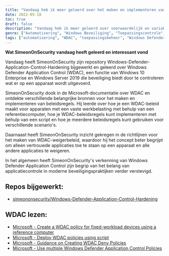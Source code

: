 ```yaml
---
title: "Vandaag heb ik meer geleerd over het maken en implementeren van WDAC-beleid"
date: 2022-05-18
toc: true
draft: false
description: "Vandaag heb ik meer geleerd over voorwaardelijk en variabel beheer van Ansible"
genre: ["Automatisering", "Windows Beveiliging", "Toepassingscontrole", "Windows Verdediger", "WDAC", "Powershell", "Bescherming tegen bedreigingen", "Windows Server 2019", "Bedrijfsbeveiliging", "Beleidsbeheer", "Beste praktijken voor beveiliging"]
tags: ["automatisering", "WDAC", "toepassingsbeheer", "Windows Defender Toepassingsbeheer", "Windows Verdediger", "Powershell", "Microsoft-documentatie", "WDAC-beleid maken", "beleidsinzet", "scriptgebaseerde inzet", "meerdere WDAC-beleidslijnen", "apparaten met vaste werklast", "vertrouwde toepassingen", "weigeringsbeleid", "beveiligingsprocedures", "beleidsbeheer", "bedrijfsbeveiliging", "bescherming tegen bedreigingen", "Windows server", "Windows beveiliging", "applicatie whitelisting"]
---
```


**Wat SimeonOnSecurity vandaag heeft geleerd en interessant vond**

Vandaag heeft SimeonOnSecurity zijn repository Windows-Defender-Application-Control-Hardening bijgewerkt en geleerd over Windows Defender Application Control (WDAC), een functie van Windows 10 Enterprise en Windows Server 2019 die beveiliging biedt door te controleren wat er op een apparaat wordt uitgevoerd.

SimeonOnSecurity dook in de Microsoft-documentatie over WDAC en ontdekte verschillende belangrijke bronnen voor het maken en implementeren van beleidsregels. Hij leerde over hoe je een WDAC-beleid maakt voor apparaten met een vaste werkbelasting met behulp van een referentiecomputer, hoe je WDAC-beleidsregels kunt implementeren met behulp van een script en hoe je meerdere beleidsregels kunt gebruiken voor verschillende scenario's.

Daarnaast heeft SimeonOnSecurity inzicht gekregen in de richtlijnen voor het maken van WDAC-weigerbeleid, waardoor hij het concept beter begrijpt om alleen vertrouwde applicaties toe te staan op een apparaat en alle andere applicaties te weigeren.

In het algemeen heeft SimeonOnSecurity's verkenning van Windows Defender Application Control zijn begrip van het belang van applicatiecontrole in moderne beveiligingspraktijken verder verstevigd.

## Repos bijgewerkt:
- [simeononsecurity/Windows-Defender-Application-Control-Hardening](https://github.com/simeononsecurity/Windows-Defender-Application-Control-Hardening)

## WDAC lezen:
- [Microsoft - Create a WDAC policy for fixed-workload devices using a reference computer](https://docs.microsoft.com/en-us/windows/security/threat-protection/windows-defender-application-control/create-initial-default-policy)
- [Microsoft - Deploy WDAC policies using script](https://docs.microsoft.com/en-us/windows/security/threat-protection/windows-defender-application-control/deployment/deploy-wdac-policies-with-script)
- [Microsoft - Guidance on Creating WDAC Deny Policies](https://docs.microsoft.com/en-us/windows/security/threat-protection/windows-defender-application-control/create-wdac-deny-policy)
- [Microsoft - Use multiple Windows Defender Application Control Policies](https://docs.microsoft.com/en-us/windows/security/threat-protection/windows-defender-application-control/deploy-multiple-windows-defender-application-control-policies)
